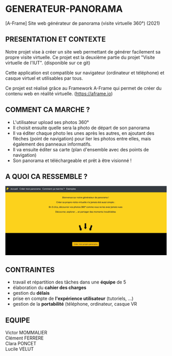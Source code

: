 # GENERATEUR-PANORAMA
[A-Frame] Site web générateur de panorama (visite virtuelle 360°) (2021)


## PRESENTATION ET CONTEXTE

Notre projet vise à créer un site web permettant de générer facilement sa propre visite virtuelle.
Ce projet est la deuxième partie du projet "Visite virtuelle de l'IUT". (disponible sur ce git)

Cette application est compatible sur navigateur (ordinateur et téléphone) et casque virtuel et utilisables par tous. 

Ce projet est réalisé grâce au Framework A-Frame qui permet de créer du contenu web en réalité virtuelle. (https://aframe.io)

## COMMENT CA MARCHE ?

* L'utilisateur upload ses photos 360°
* Il choisit ensuite quelle sera la photo de départ de son panorama
* Il va éditer chaque photo les unes après les autres, en ajoutant des flèches (point de navigation) pour lier les photos entre elles, mais également des panneaux informatifs.
* Il va ensuite éditer sa carte (plan d'ensemble avec des points de navigation)
* Son panorama et téléchargeable et prêt à être visionné !

## A QUOI CA RESSEMBLE ?

![image demo](https://github.com/luvelut/GENERATEUR-PANORAMA/blob/main/accueil.JPG) 


## CONTRAINTES

* travail et répartition des tâches dans une __équipe__ de 5
* élaboration du __cahier des charges__
* gestion du __délais__
* prise en compte de __l'expérience utilisateur__ (tutoriels, ...)
* gestion de la __portabilité__ (téléphone, ordinateur, casque VR

## EQUIPE

Victor MOMMALIER  
Clément FERRERE  
Clara PONCET   
Lucile VELUT  
